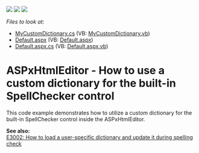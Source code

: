 <!-- default badges list -->
![](https://img.shields.io/endpoint?url=https://codecentral.devexpress.com/api/v1/VersionRange/128544958/14.2.5%2B)
[![](https://img.shields.io/badge/Open_in_DevExpress_Support_Center-FF7200?style=flat-square&logo=DevExpress&logoColor=white)](https://supportcenter.devexpress.com/ticket/details/E5028)
[![](https://img.shields.io/badge/📖_How_to_use_DevExpress_Examples-e9f6fc?style=flat-square)](https://docs.devexpress.com/GeneralInformation/403183)
<!-- default badges end -->
<!-- default file list -->
*Files to look at*:

* [MyCustomDictionary.cs](./CS/WebSite/App_Code/MyCustomDictionary.cs) (VB: [MyCustomDictionary.vb](./VB/WebSite/App_Code/MyCustomDictionary.vb))
* [Default.aspx](./CS/WebSite/Default.aspx) (VB: [Default.aspx](./VB/WebSite/Default.aspx))
* [Default.aspx.cs](./CS/WebSite/Default.aspx.cs) (VB: [Default.aspx.vb](./VB/WebSite/Default.aspx.vb))
<!-- default file list end -->
# ASPxHtmlEditor - How to use a custom dictionary for the built-in SpellChecker control


<p>This code example demonstrates how to utilize a custom dictionary for the built-in SpellChecker control inside the ASPxHtmlEditor.</p><p><strong>See also:</strong><br />
<a href="https://www.devexpress.com/Support/Center/p/E3002">E3002: How to load a user-specific dictionary and update it during spelling check</a></p>

<br/>


